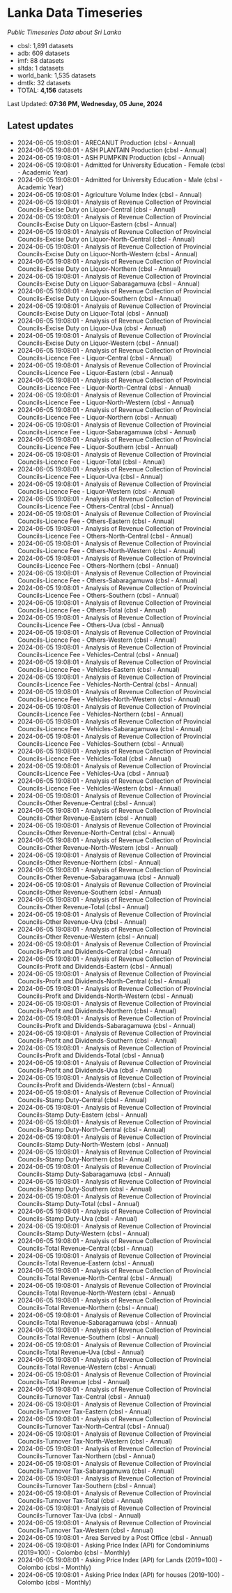 # Lanka Data Timeseries
*Public Timeseries Data about Sri Lanka*

* cbsl: 1,891 datasets
* adb: 609 datasets
* imf: 88 datasets
* sltda: 1 datasets
* world_bank: 1,535 datasets
* dmtlk: 32 datasets
* TOTAL: **4,156** datasets

Last Updated: **07:36 PM, Wednesday, 05 June, 2024**

## Latest updates

* 2024-06-05 19:08:01 - ARECANUT Production (cbsl - Annual)
* 2024-06-05 19:08:01 - ASH PLANTAIN Production (cbsl - Annual)
* 2024-06-05 19:08:01 - ASH PUMPKIN Production (cbsl - Annual)
* 2024-06-05 19:08:01 - Admitted for University Education - Female (cbsl - Academic Year)
* 2024-06-05 19:08:01 - Admitted for University Education - Male (cbsl - Academic Year)
* 2024-06-05 19:08:01 - Agriculture Volume Index (cbsl - Annual)
* 2024-06-05 19:08:01 - Analysis of Revenue Collection of Provincial Councils-Excise Duty on Liquor-Central (cbsl - Annual)
* 2024-06-05 19:08:01 - Analysis of Revenue Collection of Provincial Councils-Excise Duty on Liquor-Eastern (cbsl - Annual)
* 2024-06-05 19:08:01 - Analysis of Revenue Collection of Provincial Councils-Excise Duty on Liquor-North-Central (cbsl - Annual)
* 2024-06-05 19:08:01 - Analysis of Revenue Collection of Provincial Councils-Excise Duty on Liquor-North-Western (cbsl - Annual)
* 2024-06-05 19:08:01 - Analysis of Revenue Collection of Provincial Councils-Excise Duty on Liquor-Northern (cbsl - Annual)
* 2024-06-05 19:08:01 - Analysis of Revenue Collection of Provincial Councils-Excise Duty on Liquor-Sabaragamuwa (cbsl - Annual)
* 2024-06-05 19:08:01 - Analysis of Revenue Collection of Provincial Councils-Excise Duty on Liquor-Southern (cbsl - Annual)
* 2024-06-05 19:08:01 - Analysis of Revenue Collection of Provincial Councils-Excise Duty on Liquor-Total (cbsl - Annual)
* 2024-06-05 19:08:01 - Analysis of Revenue Collection of Provincial Councils-Excise Duty on Liquor-Uva (cbsl - Annual)
* 2024-06-05 19:08:01 - Analysis of Revenue Collection of Provincial Councils-Excise Duty on Liquor-Western (cbsl - Annual)
* 2024-06-05 19:08:01 - Analysis of Revenue Collection of Provincial Councils-Licence Fee - Liquor-Central (cbsl - Annual)
* 2024-06-05 19:08:01 - Analysis of Revenue Collection of Provincial Councils-Licence Fee - Liquor-Eastern (cbsl - Annual)
* 2024-06-05 19:08:01 - Analysis of Revenue Collection of Provincial Councils-Licence Fee - Liquor-North-Central (cbsl - Annual)
* 2024-06-05 19:08:01 - Analysis of Revenue Collection of Provincial Councils-Licence Fee - Liquor-North-Western (cbsl - Annual)
* 2024-06-05 19:08:01 - Analysis of Revenue Collection of Provincial Councils-Licence Fee - Liquor-Northern (cbsl - Annual)
* 2024-06-05 19:08:01 - Analysis of Revenue Collection of Provincial Councils-Licence Fee - Liquor-Sabaragamuwa (cbsl - Annual)
* 2024-06-05 19:08:01 - Analysis of Revenue Collection of Provincial Councils-Licence Fee - Liquor-Southern (cbsl - Annual)
* 2024-06-05 19:08:01 - Analysis of Revenue Collection of Provincial Councils-Licence Fee - Liquor-Total (cbsl - Annual)
* 2024-06-05 19:08:01 - Analysis of Revenue Collection of Provincial Councils-Licence Fee - Liquor-Uva (cbsl - Annual)
* 2024-06-05 19:08:01 - Analysis of Revenue Collection of Provincial Councils-Licence Fee - Liquor-Western (cbsl - Annual)
* 2024-06-05 19:08:01 - Analysis of Revenue Collection of Provincial Councils-Licence Fee - Others-Central (cbsl - Annual)
* 2024-06-05 19:08:01 - Analysis of Revenue Collection of Provincial Councils-Licence Fee - Others-Eastern (cbsl - Annual)
* 2024-06-05 19:08:01 - Analysis of Revenue Collection of Provincial Councils-Licence Fee - Others-North-Central (cbsl - Annual)
* 2024-06-05 19:08:01 - Analysis of Revenue Collection of Provincial Councils-Licence Fee - Others-North-Western (cbsl - Annual)
* 2024-06-05 19:08:01 - Analysis of Revenue Collection of Provincial Councils-Licence Fee - Others-Northern (cbsl - Annual)
* 2024-06-05 19:08:01 - Analysis of Revenue Collection of Provincial Councils-Licence Fee - Others-Sabaragamuwa (cbsl - Annual)
* 2024-06-05 19:08:01 - Analysis of Revenue Collection of Provincial Councils-Licence Fee - Others-Southern (cbsl - Annual)
* 2024-06-05 19:08:01 - Analysis of Revenue Collection of Provincial Councils-Licence Fee - Others-Total (cbsl - Annual)
* 2024-06-05 19:08:01 - Analysis of Revenue Collection of Provincial Councils-Licence Fee - Others-Uva (cbsl - Annual)
* 2024-06-05 19:08:01 - Analysis of Revenue Collection of Provincial Councils-Licence Fee - Others-Western (cbsl - Annual)
* 2024-06-05 19:08:01 - Analysis of Revenue Collection of Provincial Councils-Licence Fee - Vehicles-Central (cbsl - Annual)
* 2024-06-05 19:08:01 - Analysis of Revenue Collection of Provincial Councils-Licence Fee - Vehicles-Eastern (cbsl - Annual)
* 2024-06-05 19:08:01 - Analysis of Revenue Collection of Provincial Councils-Licence Fee - Vehicles-North-Central (cbsl - Annual)
* 2024-06-05 19:08:01 - Analysis of Revenue Collection of Provincial Councils-Licence Fee - Vehicles-North-Western (cbsl - Annual)
* 2024-06-05 19:08:01 - Analysis of Revenue Collection of Provincial Councils-Licence Fee - Vehicles-Northern (cbsl - Annual)
* 2024-06-05 19:08:01 - Analysis of Revenue Collection of Provincial Councils-Licence Fee - Vehicles-Sabaragamuwa (cbsl - Annual)
* 2024-06-05 19:08:01 - Analysis of Revenue Collection of Provincial Councils-Licence Fee - Vehicles-Southern (cbsl - Annual)
* 2024-06-05 19:08:01 - Analysis of Revenue Collection of Provincial Councils-Licence Fee - Vehicles-Total (cbsl - Annual)
* 2024-06-05 19:08:01 - Analysis of Revenue Collection of Provincial Councils-Licence Fee - Vehicles-Uva (cbsl - Annual)
* 2024-06-05 19:08:01 - Analysis of Revenue Collection of Provincial Councils-Licence Fee - Vehicles-Western (cbsl - Annual)
* 2024-06-05 19:08:01 - Analysis of Revenue Collection of Provincial Councils-Other Revenue-Central (cbsl - Annual)
* 2024-06-05 19:08:01 - Analysis of Revenue Collection of Provincial Councils-Other Revenue-Eastern (cbsl - Annual)
* 2024-06-05 19:08:01 - Analysis of Revenue Collection of Provincial Councils-Other Revenue-North-Central (cbsl - Annual)
* 2024-06-05 19:08:01 - Analysis of Revenue Collection of Provincial Councils-Other Revenue-North-Western (cbsl - Annual)
* 2024-06-05 19:08:01 - Analysis of Revenue Collection of Provincial Councils-Other Revenue-Northern (cbsl - Annual)
* 2024-06-05 19:08:01 - Analysis of Revenue Collection of Provincial Councils-Other Revenue-Sabaragamuwa (cbsl - Annual)
* 2024-06-05 19:08:01 - Analysis of Revenue Collection of Provincial Councils-Other Revenue-Southern (cbsl - Annual)
* 2024-06-05 19:08:01 - Analysis of Revenue Collection of Provincial Councils-Other Revenue-Total (cbsl - Annual)
* 2024-06-05 19:08:01 - Analysis of Revenue Collection of Provincial Councils-Other Revenue-Uva (cbsl - Annual)
* 2024-06-05 19:08:01 - Analysis of Revenue Collection of Provincial Councils-Other Revenue-Western (cbsl - Annual)
* 2024-06-05 19:08:01 - Analysis of Revenue Collection of Provincial Councils-Profit and Dividends-Central (cbsl - Annual)
* 2024-06-05 19:08:01 - Analysis of Revenue Collection of Provincial Councils-Profit and Dividends-Eastern (cbsl - Annual)
* 2024-06-05 19:08:01 - Analysis of Revenue Collection of Provincial Councils-Profit and Dividends-North-Central (cbsl - Annual)
* 2024-06-05 19:08:01 - Analysis of Revenue Collection of Provincial Councils-Profit and Dividends-North-Western (cbsl - Annual)
* 2024-06-05 19:08:01 - Analysis of Revenue Collection of Provincial Councils-Profit and Dividends-Northern (cbsl - Annual)
* 2024-06-05 19:08:01 - Analysis of Revenue Collection of Provincial Councils-Profit and Dividends-Sabaragamuwa (cbsl - Annual)
* 2024-06-05 19:08:01 - Analysis of Revenue Collection of Provincial Councils-Profit and Dividends-Southern (cbsl - Annual)
* 2024-06-05 19:08:01 - Analysis of Revenue Collection of Provincial Councils-Profit and Dividends-Total (cbsl - Annual)
* 2024-06-05 19:08:01 - Analysis of Revenue Collection of Provincial Councils-Profit and Dividends-Uva (cbsl - Annual)
* 2024-06-05 19:08:01 - Analysis of Revenue Collection of Provincial Councils-Profit and Dividends-Western (cbsl - Annual)
* 2024-06-05 19:08:01 - Analysis of Revenue Collection of Provincial Councils-Stamp Duty-Central (cbsl - Annual)
* 2024-06-05 19:08:01 - Analysis of Revenue Collection of Provincial Councils-Stamp Duty-Eastern (cbsl - Annual)
* 2024-06-05 19:08:01 - Analysis of Revenue Collection of Provincial Councils-Stamp Duty-North-Central (cbsl - Annual)
* 2024-06-05 19:08:01 - Analysis of Revenue Collection of Provincial Councils-Stamp Duty-North-Western (cbsl - Annual)
* 2024-06-05 19:08:01 - Analysis of Revenue Collection of Provincial Councils-Stamp Duty-Northern (cbsl - Annual)
* 2024-06-05 19:08:01 - Analysis of Revenue Collection of Provincial Councils-Stamp Duty-Sabaragamuwa (cbsl - Annual)
* 2024-06-05 19:08:01 - Analysis of Revenue Collection of Provincial Councils-Stamp Duty-Southern (cbsl - Annual)
* 2024-06-05 19:08:01 - Analysis of Revenue Collection of Provincial Councils-Stamp Duty-Total (cbsl - Annual)
* 2024-06-05 19:08:01 - Analysis of Revenue Collection of Provincial Councils-Stamp Duty-Uva (cbsl - Annual)
* 2024-06-05 19:08:01 - Analysis of Revenue Collection of Provincial Councils-Stamp Duty-Western (cbsl - Annual)
* 2024-06-05 19:08:01 - Analysis of Revenue Collection of Provincial Councils-Total Revenue-Central (cbsl - Annual)
* 2024-06-05 19:08:01 - Analysis of Revenue Collection of Provincial Councils-Total Revenue-Eastern (cbsl - Annual)
* 2024-06-05 19:08:01 - Analysis of Revenue Collection of Provincial Councils-Total Revenue-North-Central (cbsl - Annual)
* 2024-06-05 19:08:01 - Analysis of Revenue Collection of Provincial Councils-Total Revenue-North-Western (cbsl - Annual)
* 2024-06-05 19:08:01 - Analysis of Revenue Collection of Provincial Councils-Total Revenue-Northern (cbsl - Annual)
* 2024-06-05 19:08:01 - Analysis of Revenue Collection of Provincial Councils-Total Revenue-Sabaragamuwa (cbsl - Annual)
* 2024-06-05 19:08:01 - Analysis of Revenue Collection of Provincial Councils-Total Revenue-Southern (cbsl - Annual)
* 2024-06-05 19:08:01 - Analysis of Revenue Collection of Provincial Councils-Total Revenue-Uva (cbsl - Annual)
* 2024-06-05 19:08:01 - Analysis of Revenue Collection of Provincial Councils-Total Revenue-Western (cbsl - Annual)
* 2024-06-05 19:08:01 - Analysis of Revenue Collection of Provincial Councils-Total Revenue (cbsl - Annual)
* 2024-06-05 19:08:01 - Analysis of Revenue Collection of Provincial Councils-Turnover Tax-Central (cbsl - Annual)
* 2024-06-05 19:08:01 - Analysis of Revenue Collection of Provincial Councils-Turnover Tax-Eastern (cbsl - Annual)
* 2024-06-05 19:08:01 - Analysis of Revenue Collection of Provincial Councils-Turnover Tax-North-Central (cbsl - Annual)
* 2024-06-05 19:08:01 - Analysis of Revenue Collection of Provincial Councils-Turnover Tax-North-Western (cbsl - Annual)
* 2024-06-05 19:08:01 - Analysis of Revenue Collection of Provincial Councils-Turnover Tax-Northern (cbsl - Annual)
* 2024-06-05 19:08:01 - Analysis of Revenue Collection of Provincial Councils-Turnover Tax-Sabaragamuwa (cbsl - Annual)
* 2024-06-05 19:08:01 - Analysis of Revenue Collection of Provincial Councils-Turnover Tax-Southern (cbsl - Annual)
* 2024-06-05 19:08:01 - Analysis of Revenue Collection of Provincial Councils-Turnover Tax-Total (cbsl - Annual)
* 2024-06-05 19:08:01 - Analysis of Revenue Collection of Provincial Councils-Turnover Tax-Uva (cbsl - Annual)
* 2024-06-05 19:08:01 - Analysis of Revenue Collection of Provincial Councils-Turnover Tax-Western (cbsl - Annual)
* 2024-06-05 19:08:01 - Area Served by a Post Office (cbsl - Annual)
* 2024-06-05 19:08:01 - Asking Price Index (API) for Condominiums (2019=100) - Colombo (cbsl - Monthly)
* 2024-06-05 19:08:01 - Asking Price Index (API) for Lands (2019=100) - Colombo (cbsl - Monthly)
* 2024-06-05 19:08:01 - Asking Price Index (API) for houses (2019-100) - Colombo (cbsl - Monthly)